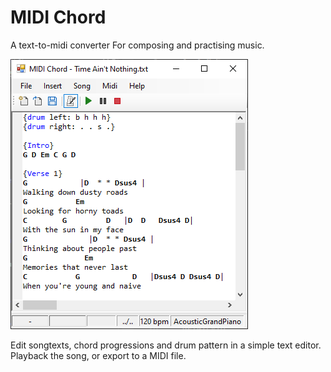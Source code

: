 # MIDI Chord

A text-to-midi converter 
For composing and practising music.  

![MidiChord](MidiChord.png)

Edit songtexts, chord progressions and drum pattern in a simple text editor.
Playback the song, or export to a MIDI file.

